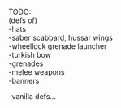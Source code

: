 TODO:  
(defs of)  
-hats  
-saber scabbard, hussar wings  
-wheellock grenade launcher  
-turkish bow  
-grenades  
-melee weapons  
-banners  

-vanilla defs...
